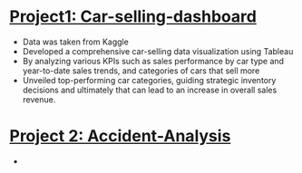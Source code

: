 # [Project1: Car-selling-dashboard](https://public.tableau.com/app/profile/jagat.jeeban.basantia/viz/CarSellingproject/Dashboard1)
- Data was taken from Kaggle
- Developed a comprehensive car-selling data visualization using Tableau
- By analyzing various KPIs such as sales performance by car type and year-to-date sales trends, and categories of cars that sell more
- Unveiled top-performing car categories, guiding strategic inventory decisions and ultimately that can lead to an increase in overall sales revenue.
# [Project 2: Accident-Analysis](https://public.tableau.com/app/profile/jagat.jeeban.basantia/viz/AccidentsViZ/Dashboard1)
- 

